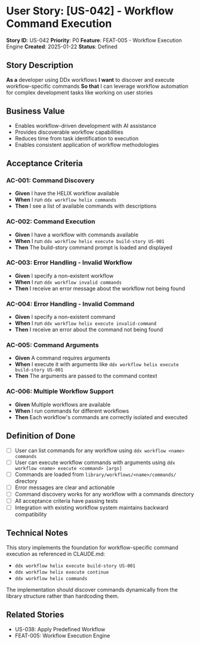 # User Story: [US-042] - Workflow Command Execution

**Story ID**: US-042
**Priority**: P0
**Feature**: FEAT-005 - Workflow Execution Engine
**Created**: 2025-01-22
**Status**: Defined

## Story Description

**As a** developer using DDx workflows
**I want** to discover and execute workflow-specific commands
**So that** I can leverage workflow automation for complex development tasks like working on user stories

## Business Value

- Enables workflow-driven development with AI assistance
- Provides discoverable workflow capabilities
- Reduces time from task identification to execution
- Enables consistent application of workflow methodologies

## Acceptance Criteria

### AC-001: Command Discovery
- **Given** I have the HELIX workflow available
- **When** I run `ddx workflow helix commands`
- **Then** I see a list of available commands with descriptions

### AC-002: Command Execution
- **Given** I have a workflow with commands available
- **When** I run `ddx workflow helix execute build-story US-001`
- **Then** The build-story command prompt is loaded and displayed

### AC-003: Error Handling - Invalid Workflow
- **Given** I specify a non-existent workflow
- **When** I run `ddx workflow invalid commands`
- **Then** I receive an error message about the workflow not being found

### AC-004: Error Handling - Invalid Command
- **Given** I specify a non-existent command
- **When** I run `ddx workflow helix execute invalid-command`
- **Then** I receive an error about the command not being found

### AC-005: Command Arguments
- **Given** A command requires arguments
- **When** I execute it with arguments like `ddx workflow helix execute build-story US-001`
- **Then** The arguments are passed to the command context

### AC-006: Multiple Workflow Support
- **Given** Multiple workflows are available
- **When** I run commands for different workflows
- **Then** Each workflow's commands are correctly isolated and executed

## Definition of Done

- [ ] User can list commands for any workflow using `ddx workflow <name> commands`
- [ ] User can execute workflow commands with arguments using `ddx workflow <name> execute <command> [args]`
- [ ] Commands are loaded from `library/workflows/<name>/commands/` directory
- [ ] Error messages are clear and actionable
- [ ] Command discovery works for any workflow with a commands directory
- [ ] All acceptance criteria have passing tests
- [ ] Integration with existing workflow system maintains backward compatibility

## Technical Notes

This story implements the foundation for workflow-specific command execution as referenced in CLAUDE.md:
- `ddx workflow helix execute build-story US-001`
- `ddx workflow helix execute continue`
- `ddx workflow helix commands`

The implementation should discover commands dynamically from the library structure rather than hardcoding them.

## Related Stories

- US-038: Apply Predefined Workflow
- FEAT-005: Workflow Execution Engine